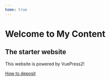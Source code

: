 ```yaml
---
home: true
---
```


# Welcome to My Content
## The starter website

This website is powered by VuePress2!

[How to deposit](deposit)